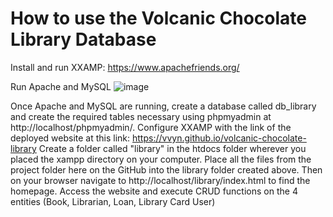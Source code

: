 # How to use the Volcanic Chocolate Library Database

Install and run XXAMP: https://www.apachefriends.org/

Run Apache and MySQL
![image](https://github.com/vvyn/volcanic-chocolate-library/assets/62407356/892b2579-6cd9-4b79-ab41-5e848570fd3d)

Once Apache and MySQL are running, create a database called db_library and create the required tables necessary using phpmyadmin at http://localhost/phpmyadmin/.
Configure XXAMP with the link of the deployed website at this link: https://vvyn.github.io/volcanic-chocolate-library
Create a folder called "library" in the htdocs folder wherever you placed the xampp directory on your computer.
Place all the files from the project folder here on the GitHub into the library folder created above.
Then on your browser navigate to http://localhost/library/index.html to find the homepage.
Access the website and execute CRUD functions on the 4 entities (Book, Librarian, Loan, Library Card User)
